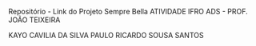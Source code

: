 Repositório - Link do Projeto Sempre Bella
ATIVIDADE IFRO ADS - PROF. JOÃO TEIXEIRA

KAYO CAVILIA DA SILVA
PAULO RICARDO SOUSA SANTOS
